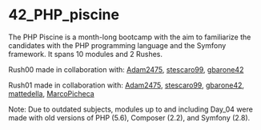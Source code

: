 # 42_PHP_piscine
The PHP Piscine is a month-long bootcamp with the aim to familiarize the candidates with the PHP programming language and the Symfony framework. It spans 10 modules and 2 Rushes.

Rush00 made in collaboration with: [Adam2475](https://github.com/Adam2475), [stescaro99](https://github.com/stescaro99), [gbarone42](https://github.com/gbarone42)

Rush01 made in collaboration with: [Adam2475](https://github.com/Adam2475), [stescaro99](https://github.com/stescaro99), [gbarone42](https://github.com/gbarone42), [mattedella](https://github.com/mattedella), [MarcoPicheca](https://github.com/MarcoPicheca)

Note: Due to outdated subjects, modules up to and including Day_04 were made with old versions of PHP (5.6), Composer (2.2), and Symfony (2.8).
